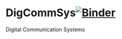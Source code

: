 # DigCommSys[![Binder](https://mybinder.org/badge_logo.svg)](https://binder.plutojl.org/open?url=https%253A%252F%252Fraw.githubusercontent.com%252Ffilippfarias%252FDigCommSys%252Fmaster%252FCompHW.jl%253Ftoken%253DAJPOYQO6VFIV5U5JBQTGBE3AMMWEW)
Digital Communication Systems
